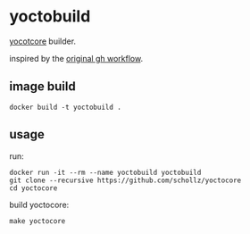 # yoctobuild

[yocotcore](https://github.com/schollz/yoctocore) builder.

inspired by the [original gh workflow](https://github.com/schollz/yoctocore/blob/main/.github/workflows/build.yml).


## image build

    docker build -t yoctobuild .


## usage

run:

    docker run -it --rm --name yoctobuild yoctobuild
    git clone --recursive https://github.com/schollz/yoctocore
    cd yoctocore

build yoctocore:

    make yoctocore
